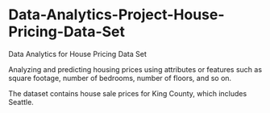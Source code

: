 # Data-Analytics-Project-House-Pricing-Data-Set

Data Analytics for House Pricing Data Set

Analyzing and predicting housing prices using attributes or features such as square footage, number of bedrooms, number of floors, and so on. 

The dataset contains house sale prices for King County, which includes Seattle.
